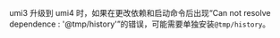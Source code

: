 umi3 升级到 umi4 时，如果在更改依赖和启动命令后出现“Can not resolve dependence : '@tmp/history'”的错误，可能需要单独安装`@tmp/history`。

